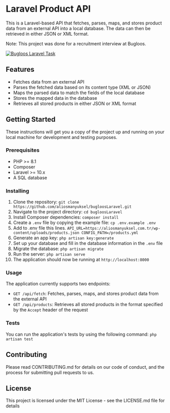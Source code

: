 Laravel Product API
===================

This is a Laravel-based API that fetches, parses, maps, and stores product data from an external API into a local database. The data can then be retrieved in either JSON or XML format.

Note: This project was done for a recruitment interview at Bugloos.

[![Bugloos Laravel Task](https://img.youtube.com/vi/EMpqdho5b7k/maxresdefault.jpg)](https://youtu.be/EMpqdho5b7k)

Features
--------

-   Fetches data from an external API
-   Parses the fetched data based on its content type (XML or JSON)
-   Maps the parsed data to match the fields of the local database
-   Stores the mapped data in the database
-   Retrieves all stored products in either JSON or XML format

Getting Started
---------------

These instructions will get you a copy of the project up and running on your local machine for development and testing purposes.

### Prerequisites

-   PHP >= 8.1
-   Composer
-   Laravel >= 10.x
-   A SQL database

### Installing

1.  Clone the repository: `git clone https://github.com/aliosmanyuksel/bugloosLaravel.git`
2.  Navigate to the project directory: `cd bugloosLaravel`
3.  Install Composer dependencies: `composer install`
4.  Create a `.env` file by copying the example file: `cp .env.example .env`
5.  Add to .env file this lines.
    `API_URL=https://aliosmanyuksel.com.tr/wp-content/uploads/products.json
    CONFIG_PATH=/products.yml`
6.  Generate an app key: `php artisan key:generate`
7.  Set up your database and fill in the database information in the `.env` file
8.  Migrate the database: `php artisan migrate`
9.  Run the server: `php artisan serve`
10. The application should now be running at `http://localhost:8000`

### Usage

The application currently supports two endpoints:

-   `GET /api/fetch`: Fetches, parses, maps, and stores product data from the external API
-   `GET /api/products`: Retrieves all stored products in the format specified by the `Accept` header of the request

### Tests

You can run the application's tests by using the following command: `php artisan test`

Contributing
------------

Please read CONTRIBUTING.md for details on our code of conduct, and the process for submitting pull requests to us.

License
-------

This project is licensed under the MIT License - see the LICENSE.md file for details